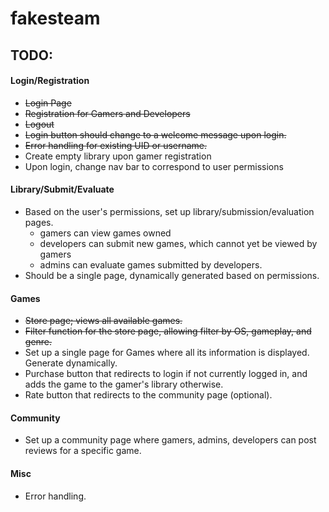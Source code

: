 # fakesteam
## TODO:
#### Login/Registration
* ~~Login Page~~
* ~~Registration for Gamers and Developers~~
* ~~Logout~~
* ~~Login button should change to a welcome message upon login.~~
* ~~Error handling for existing UID or username.~~
* Create empty library upon gamer registration
* Upon login, change nav bar to correspond to user permissions

#### Library/Submit/Evaluate
* Based on the user's permissions, set up library/submission/evaluation pages. 
    * gamers can view games owned 
    * developers can submit new games, which cannot yet be viewed by gamers
    * admins can evaluate games submitted by developers. 
* Should be a single page, dynamically generated based on permissions. 

#### Games
* ~~Store page; views all available games.~~
* ~~Filter function for the store page, allowing filter by OS, gameplay, and genre.~~
* Set up a single page for Games where all its information is displayed. Generate dynamically. 
* Purchase button that redirects to login if not currently logged in, and adds the game to the gamer's library otherwise. 
* Rate button that redirects to the community page (optional). 

#### Community
* Set up a community page where gamers, admins, developers can post reviews for a specific game. 

#### Misc
* Error handling. 
